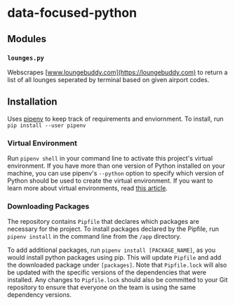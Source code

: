 # data-focused-python

## Modules

### `lounges.py`
Webscrapes [www.loungebuddy.com](https://loungebuddy.com) to return a list of all lounges seperated by terminal based on given airport codes.

## Installation

Uses [pipenv](https://pipenv.pypa.io/) to keep track of requirements and enviornment. To install, run `pip install --user pipenv`

### Virtual Environment

Run `pipenv shell` in your command line to activate this project's virtual environment.
If you have more than one version of Python installed on your machine, you can use pipenv's `--python` option to specify which version of Python should be used to create the virtual environment.
If you want to learn more about virtual environments, read [this article](https://docs.python-guide.org/dev/virtualenvs/#using-installed-packages).


### Downloading Packages

The repository contains `Pipfile` that declares which packages are necessary for the project. To install packages declared by the Pipfile, run `pipenv install` in the command line from the `/app` directory.

To add additional packages, run `pipenv install [PACKAGE_NAME]`, as you would install python packages using pip. This will update `Pipfile` and add the downloaded package under `[packages]`.
Note that `Pipfile.lock` will also be updated with the specific versions of the dependencies that were installed.
Any changes to `Pipfile.lock` should also be committed to your Git repository to ensure that everyone on the team is using the same dependency versions.
